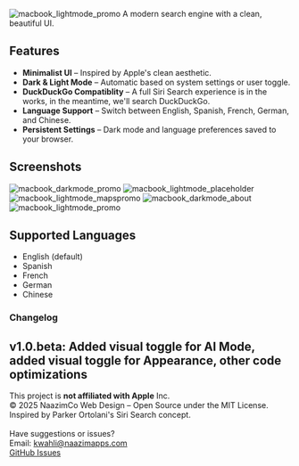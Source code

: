 
![macbook_lightmode_promo](https://github.com/user-attachments/assets/d1cf12ff-0bf8-428c-90c9-784f568583bb)
A modern search engine with a clean, beautiful UI.

## Features

- **Minimalist UI** – Inspired by Apple's clean aesthetic.
- **Dark & Light Mode** – Automatic based on system settings or user toggle.
- **DuckDuckGo Compatiblity** – A full Siri Search experience is in the works, in the meantime, we'll search DuckDuckGo.
- **Language Support** – Switch between English, Spanish, French, German, and Chinese.
- **Persistent Settings** – Dark mode and language preferences saved to your browser.

## Screenshots
![macbook_darkmode_promo](https://github.com/user-attachments/assets/b9a4921e-dcdf-4588-b42b-bdf7d68edf0e)
![macbook_lightmode_placeholder](https://github.com/user-attachments/assets/583ac911-adf4-4bbf-8389-3b573b056972)
![macbook_lightmode_mapspromo](https://github.com/user-attachments/assets/c43c9e61-5847-408c-bf84-3c2e8ed5b955)
![macbook_darkmode_about](https://github.com/user-attachments/assets/bb8db70a-9bf9-411a-b178-8325125b11da)
![macbook_lightmode_promo](https://github.com/user-attachments/assets/7eb24d7b-9853-489c-a70d-18219d13bcea)

## Supported Languages

- English (default)
- Spanish
- French
- German
- Chinese

### Changelog
v1.0.beta: Added visual toggle for AI Mode, added visual toggle for Appearance, other code optimizations
--

This project is **not affiliated with Apple** Inc. </br>
© 2025 NaazimCo Web Design – Open Source under the MIT License. </br>
Inspired by Parker Ortolani's Siri Search concept. </br>
 </br>
Have suggestions or issues? </br>
Email: [kwahli@naazimapps.com](mailto:kwahli@naazimapps.com) </br>
[GitHub Issues](https://github.com/naazimco/SiriSearch/issues)
